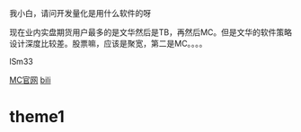 


我小白，请问开发量化是用什么软件的呀

现在业内实盘期货用户最多的是文华然后是TB，再然后MC。但是文华的软件策略设计深度比较差。股票嘛，应该是聚宽，第二是MC。。。。

lSm33

[MC官网](https://www.multicharts.cn/)	[bili](https://www.bilibili.com/video/BV1q4411P71K?p=6&vd_source=ca1d80d51233e3cf364a2104dcf1b743)	























































# theme1
